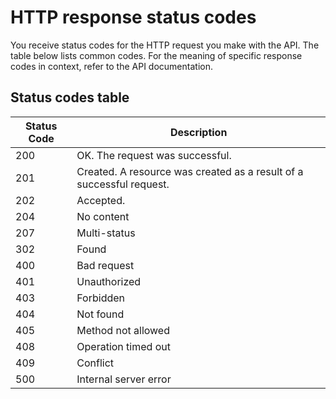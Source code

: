 # HTTP response status codes
You receive status codes for the HTTP request you make with the API.
The table below lists common codes. For the meaning of specific response codes in context,
refer to the API documentation.   

## Status codes table
|   Status Code |    Description                            |
|-------------- |------------------------------------------ |
|200            |   OK. The request was successful.         |
|201            |   Created. A resource was created as a result of a successful request.                      |
|202            |   Accepted.                                |
|204            |   No content                              |
|207            |   Multi-status                            |
|302            |   Found                                   |
|400            |   Bad request                             |
|401            |   Unauthorized                            |
|403            |   Forbidden                               |
|404            |   Not found                               |
|405            |   Method not allowed                      |
|408            |   Operation timed out                     |
|409            |   Conflict                                |
|500            |   Internal server error                   |